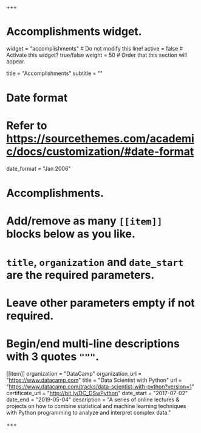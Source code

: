 +++
# Accomplishments widget.
widget = "accomplishments"  # Do not modify this line!
active = false  # Activate this widget? true/false
weight = 50  # Order that this section will appear.

title = "Accomplish&shy;ments"
subtitle = ""

# Date format
#   Refer to https://sourcethemes.com/academic/docs/customization/#date-format
date_format = "Jan 2006"

# Accomplishments.
#   Add/remove as many `[[item]]` blocks below as you like.
#   `title`, `organization` and `date_start` are the required parameters.
#   Leave other parameters empty if not required.
#   Begin/end multi-line descriptions with 3 quotes `"""`.

[[item]]
  organization = "DataCamp"
  organization_url = "https://www.datacamp.com"
  title = "Data Scientist with Python"
  url = "https://www.datacamp.com/tracks/data-scientist-with-python?version=1"
  certificate_url = "http://bit.ly/DC_DSwPython"
  date_start = "2017-07-02"
  date_end = "2019-05-04"
  description = "A series of online lectures & projects on how to combine statistical and machine learning techniques with Python programming to analyze and interpret complex data."

+++
